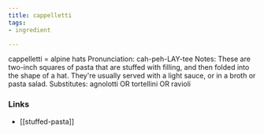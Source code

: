 ```yaml
---
title: cappelletti
tags:
- ingredient

---
```

cappelletti = alpine hats Pronunciation: cah-peh-LAY-tee Notes: These are two-inch squares of pasta that are stuffed with filling, and then folded into the shape of a hat. They're usually served with a light sauce, or in a broth or pasta salad. Substitutes: agnolotti OR tortellini OR ravioli

### Links

* [[stuffed-pasta]]
